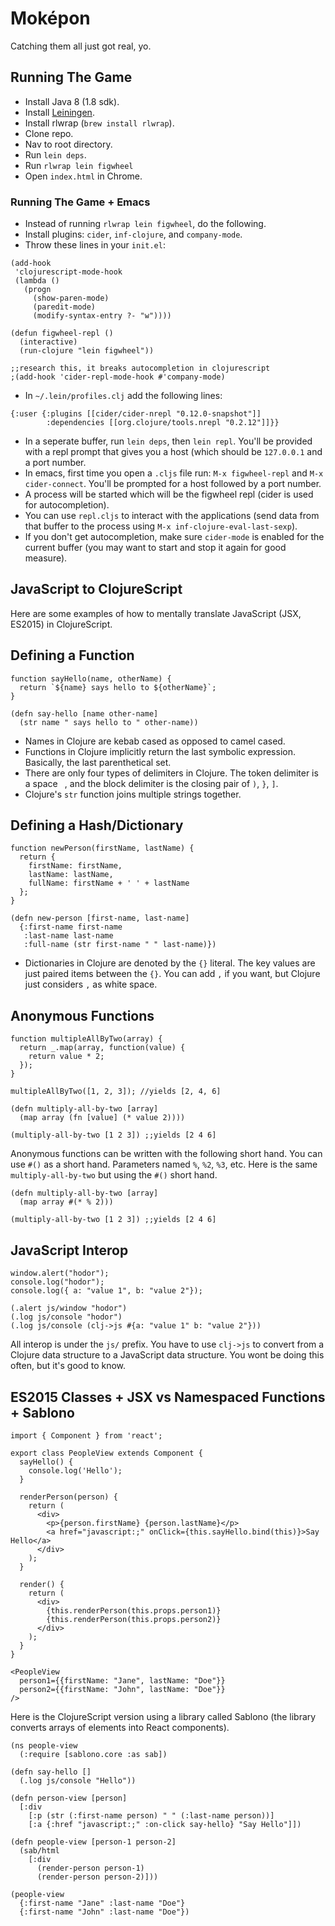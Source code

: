 # Moképon

Catching them all just got real, yo.

## Running The Game

- Install Java 8 (1.8 sdk).
- Install [Leiningen](http://leiningen.org/).
- Install rlwrap (`brew install rlwrap`).
- Clone repo.
- Nav to root directory.
- Run `lein deps`.
- Run `rlwrap lein figwheel`
- Open `index.html` in Chrome.

### Running The Game + Emacs

- Instead of running `rlwrap lein figwheel`, do the following.
- Install plugins: `cider`, `inf-clojure`, and `company-mode`.
- Throw these lines in your `init.el`:

```
(add-hook
 'clojurescript-mode-hook
 (lambda ()
   (progn
     (show-paren-mode)
     (paredit-mode)
     (modify-syntax-entry ?- "w"))))

(defun figwheel-repl ()
  (interactive)
  (run-clojure "lein figwheel"))

;;research this, it breaks autocompletion in clojurescript
;(add-hook 'cider-repl-mode-hook #'company-mode)
```

- In `~/.lein/profiles.clj` add the following lines:
```
{:user {:plugins [[cider/cider-nrepl "0.12.0-snapshot"]]
        :dependencies [[org.clojure/tools.nrepl "0.2.12"]]}}
```
- In a seperate buffer, run `lein deps`, then `lein repl`. You'll be
  provided with a repl prompt that gives you a host (which should be
  `127.0.0.1` and a port number.
- In emacs, first time you open a `.cljs` file run: `M-x figwheel-repl` and `M-x
  cider-connect`. You'll be prompted for a host followed by a port number.
- A process will be started which will be the figwheel repl (cider is
  used for autocompletion).
- You can use `repl.cljs` to interact with the applications (send data
  from that buffer to the process using `M-x inf-clojure-eval-last-sexp`).
- If you don't get autocompletion, make sure `cider-mode` is enabled
  for the current buffer (you may want to start and stop it again for
  good measure).


## JavaScript to ClojureScript

Here are some examples of how to mentally translate JavaScript (JSX, ES2015)
in ClojureScript.

## Defining a Function

```
function sayHello(name, otherName) {
  return `${name} says hello to ${otherName}`;
}

(defn say-hello [name other-name]
  (str name " says hello to " other-name))
```

- Names in Clojure are kebab cased as opposed to camel cased.
- Functions in Clojure implicitly return the last symbolic
  expression. Basically, the last parenthetical set.
- There are only four types of delimiters in Clojure. The token
  delimiter is a space ` `, and the block delimiter is the
  closing pair of `)`, `}`, `]`.
- Clojure's `str` function joins multiple strings together.


## Defining a Hash/Dictionary

```
function newPerson(firstName, lastName) {
  return {
    firstName: firstName,
    lastName: lastName,
    fullName: firstName + ' ' + lastName
  };
}

(defn new-person [first-name, last-name]
  {:first-name first-name
   :last-name last-name
   :full-name (str first-name " " last-name)})
```

- Dictionaries in Clojure are denoted by the `{}` literal. The key
  values are just paired items between the `{}`. You can add `,` if
  you want, but Clojure just considers `,` as white space.

## Anonymous Functions

```
function multipleAllByTwo(array) {
  return _.map(array, function(value) {
    return value * 2;
  });
}

multipleAllByTwo([1, 2, 3]); //yields [2, 4, 6]

(defn multiply-all-by-two [array]
  (map array (fn [value] (* value 2))))

(multiply-all-by-two [1 2 3]) ;;yields [2 4 6]
```

Anonymous functions can be written with the following short hand. You
can use `#()` as a short hand. Parameters named `%`, `%2`, `%3`,
etc. Here is the same `multiply-all-by-two` but using the `#()` short hand.

```
(defn multiply-all-by-two [array]
  (map array #(* % 2)))

(multiply-all-by-two [1 2 3]) ;;yields [2 4 6]
```

## JavaScript Interop

```
window.alert("hodor");
console.log("hodor");
console.log({ a: "value 1", b: "value 2"});

(.alert js/window "hodor")
(.log js/console "hodor")
(.log js/console (clj->js #{a: "value 1" b: "value 2"}))
```

All interop is under the `js/` prefix. You have to use `clj->js` to
convert from a Clojure data structure to a JavaScript data
structure. You wont be doing this often, but it's good to know.

## ES2015 Classes + JSX vs Namespaced Functions + Sablono

```
import { Component } from 'react';

export class PeopleView extends Component {
  sayHello() {
    console.log('Hello');
  }

  renderPerson(person) {
    return (
      <div>
        <p>{person.firstName} {person.lastName}</p>
        <a href="javascript:;" onClick={this.sayHello.bind(this)}>Say Hello</a>
      </div>
    );
  }

  render() {
    return (
      <div>
        {this.renderPerson(this.props.person1)}
        {this.renderPerson(this.props.person2)}
      </div>
    );
  }
}

<PeopleView
  person1={{firstName: "Jane", lastName: "Doe"}}
  person2={{firstName: "John", lastName: "Doe"}}
/>
```

Here is the ClojureScript version using a library called Sablono
(the library converts arrays of elements into React components).

```
(ns people-view
  (:require [sablono.core :as sab])

(defn say-hello []
  (.log js/console "Hello"))

(defn person-view [person]
  [:div
    [:p (str (:first-name person) " " (:last-name person))]
    [:a {:href "javascript:;" :on-click say-hello} "Say Hello"]])

(defn people-view [person-1 person-2]
  (sab/html
    [:div
      (render-person person-1)
      (render-person person-2)]))

(people-view
  {:first-name "Jane" :last-name "Doe"}
  {:first-name "John" :last-name "Doe"})
```
